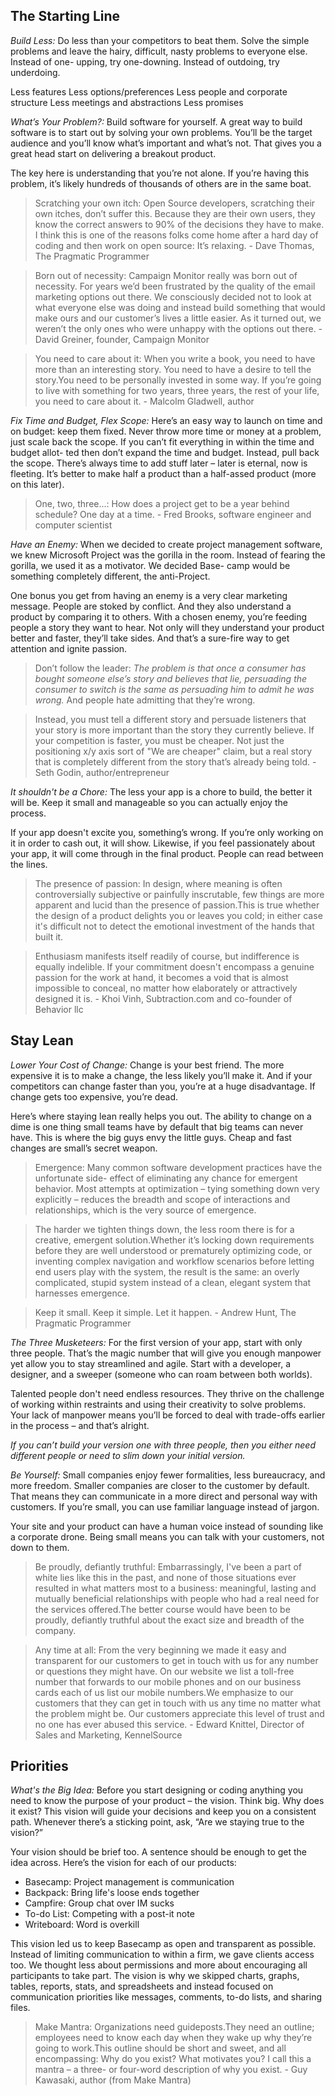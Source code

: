 ## The Starting Line

*Build Less:* Do less than your competitors to beat them. Solve the simple problems and leave the hairy, difficult, nasty problems to everyone else. Instead of one- upping, try one-downing. Instead of outdoing, try underdoing.

Less features
Less options/preferences
Less people and corporate structure Less meetings and abstractions
Less promises

*What’s Your Problem?:* Build software for yourself. A great way to build software is to start out by solving your own problems. You’ll be the target audience and you’ll know what’s important and what’s not. That gives you a great head start on delivering a breakout product.

The key here is understanding that you’re not alone. If you’re having this problem, it’s likely hundreds of thousands of others are in the same boat.

> Scratching your own itch: Open Source developers, scratching their own itches, don’t suffer this. Because they are their own users, they know the correct answers to 90% of the decisions they have to make. I think this is one of the reasons folks come home after a hard day of coding and then work on open source: It’s relaxing. - Dave Thomas, The Pragmatic Programmer

> Born out of necessity: Campaign Monitor really was born out of necessity. For years we’d been frustrated by the quality of the email marketing options out there. We consciously decided not to look at what everyone else was doing and instead build something that would make ours and our customer’s lives a little easier. As it turned out, we weren’t the only ones who were unhappy with the options out there. - David Greiner, founder, Campaign Monitor

> You need to care about it: When you write a book, you need to have more than an interesting story. You need to have a desire to tell the story.You need to be personally invested in some way. If you’re going to live with something for two years, three years, the rest of your life, you need to care about it. - Malcolm Gladwell, author

*Fix Time and Budget, Flex Scope:* Here’s an easy way to launch on time and on budget: keep them fixed. Never throw more time or money at a problem, just scale back the scope. If you can’t fit everything in within the time and budget allot- ted then don’t expand the time and budget. Instead, pull back the scope. There’s always time to add stuff later – later is eternal, now is fleeting. It’s better to make half a product than a half-assed product (more on this later).

> One, two, three...: How does a project get to be a year behind schedule? One day at a time. - Fred Brooks, software engineer and computer scientist

*Have an Enemy:* When we decided to create project management software, we knew Microsoft Project was the gorilla in the room. Instead of fearing the gorilla, we used it as a motivator. We decided Base- camp would be something completely different, the anti-Project.

One bonus you get from having an enemy is a very clear marketing message. People are stoked by conflict. And they also understand a product by comparing it to others. With a chosen enemy, you’re feeding people a story they want to hear. Not only will they understand your product better and faster, they’ll take sides. And that’s a sure-fire way to get attention and ignite passion.

> Don’t follow the leader: *The problem is that once a consumer has bought someone else’s story and believes that lie, persuading the consumer to switch is the same as persuading him to admit he was wrong.* And people hate admitting that they’re wrong.

> Instead, you must tell a different story and persuade listeners that your story is more important than the story they currently believe. If your competition is faster, you must be cheaper. Not just the positioning x/y axis sort of "We are cheaper" claim, but a real story that is completely different from the story that’s already being told. - Seth Godin, author/entrepreneur

*It shouldn't be a Chore:* The less your app is a chore to build, the better it will be. Keep it small and manageable so you can actually enjoy the process.

If your app doesn't excite you, something’s wrong. If you’re only working on it in order to cash out, it will show. Likewise, if you feel passionately about your app, it will come through in the final product. People can read between the lines.

> The presence of passion: In design, where meaning is often controversially subjective or painfully inscrutable, few things are more apparent and lucid than the presence of passion.This is true whether the design of a product delights you or leaves you cold; in either case it's difficult not to detect the emotional investment of the hands that built it.

> Enthusiasm manifests itself readily of course, but indifference is equally indelible. If your commitment doesn't encompass a genuine passion for the work at hand, it becomes a void that is almost impossible to conceal, no matter how elaborately or attractively designed it is. - Khoi Vinh, Subtraction.com and co-founder of Behavior llc

## Stay Lean

*Lower Your Cost of Change:* Change is your best friend. The more expensive it is to make a change, the less likely you’ll make it. And if your competitors can change faster than you, you’re at a huge disadvantage. If change gets too expensive, you’re dead.

Here’s where staying lean really helps you out. The ability to change on a dime is one thing small teams have by default that big teams can never have. This is where the big guys envy the little guys. Cheap and fast changes are small’s secret weapon.

> Emergence: Many common software development practices have the unfortunate side- effect of eliminating any chance for emergent behavior. Most attempts at optimization – tying something down very explicitly – reduces the breadth and scope of interactions and relationships, which is the very source of emergence.

> The harder we tighten things down, the less room there is for a creative, emergent solution.Whether it’s locking down requirements before they are well understood or prematurely optimizing code, or inventing complex navigation and workflow scenarios before letting end users play with the system, the result is the same: an overly complicated, stupid system instead of a clean, elegant system that harnesses emergence.

> Keep it small. Keep it simple. Let it happen. - Andrew Hunt, The Pragmatic Programmer

*The Three Musketeers:* For the first version of your app, start with only three people. That’s the magic number that will give you enough manpower yet allow you to stay streamlined and agile. Start with a developer, a designer, and a sweeper (someone who can roam between both worlds).

Talented people don't need endless resources. They thrive on the challenge of working within restraints and using their creativity to solve problems. Your lack of manpower means you’ll be forced to deal with trade-offs earlier in the process – and that’s alright.

*If you can’t build your version one with three people, then you either need different people or need to slim down your initial version.*

*Be Yourself:* Small companies enjoy fewer formalities, less bureaucracy, and more freedom. Smaller companies are closer to the customer by default. That means they can communicate in a more direct and personal way with customers. If you’re small, you can use familiar language instead of jargon.

Your site and your product can have a human voice instead of sounding like a corporate drone. Being small means you can talk with your customers, not down to them.

> Be proudly, defiantly truthful: Embarrassingly, I've been a part of white lies like this in the past, and none of those situations ever resulted in what matters most to a business: meaningful, lasting and mutually beneficial relationships with people who had a real need for the services offered.The better course would have been to be proudly, defiantly truthful about the exact size and breadth of the company.

> Any time at all: From the very beginning we made it easy and transparent for our customers to get in touch with us for any number or questions they might have. On our website we list a toll-free number that forwards to our mobile phones and on our business cards each of us list our mobile numbers.We emphasize to our customers that they can get in touch with us any time no matter what the problem might be. Our customers appreciate this level of trust and no one has ever abused this service. - Edward Knittel, Director of Sales and Marketing, KennelSource

## Priorities

*What's the Big Idea:* Before you start designing or coding anything you need to know the purpose of your product – the vision. Think big. Why does it exist? This vision will guide your decisions and keep you on a consistent path. Whenever there’s a sticking point, ask, “Are we staying true to the vision?”

Your vision should be brief too. A sentence should be enough to get the idea across. Here’s the vision for each of our products:

- Basecamp: Project management is communication
- Backpack: Bring life's loose ends together
- Campfire: Group chat over IM sucks
- To-do List: Competing with a post-it note
- Writeboard: Word is overkill

This vision led us to keep Basecamp as open and transparent as possible. Instead of limiting communication to within a firm, we gave clients access too. We thought less about permissions and more about encouraging all participants to take part. The vision is why we skipped charts, graphs, tables, reports, stats, and spreadsheets and instead focused on communication priorities like messages, comments, to-do lists, and sharing files.

> Make Mantra: Organizations need guideposts.They need an outline; employees need to know each day when they wake up why they’re going to work.This outline should be short and sweet, and all encompassing: Why do you exist? What motivates you? I call this a mantra – a three- or four-word description of why you exist. - Guy Kawasaki, author (from Make Mantra)
